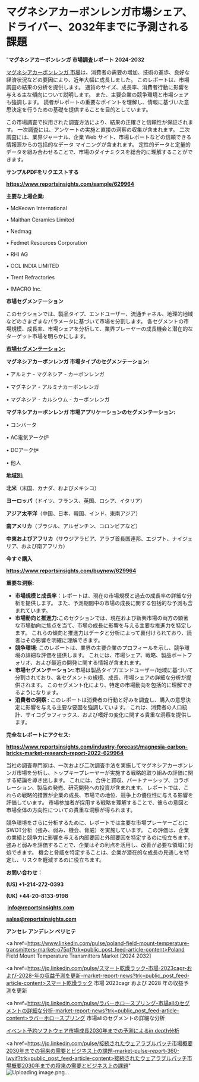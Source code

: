 # マグネシアカーボンレンガ市場シェア、ドライバー、2032年までに予測される課題

"<strong>マグネシアカーボンレンガ 市場調査レポート 2024-2032</strong>

<a href=https://www.reportsinsights.com/sample/629964>マグネシアカーボンレンガ 市場</a>は、消費者の需要の増加、技術の進歩、良好な経済状況などの要因により、近年大幅に成長しました。 このレポートは、市場調査の結果の分析を提供します。 通貨のサイズ、成長率、消費者行動に影響を与える主な傾向について説明します。 また、主要企業の競争環境と市場シェアも強調します。 読者がレポートの重要なポイントを理解し、情報に基づいた意思決定を行うための基礎を提供することを目的としています。

この市場調査で採用された調査方法により、結果の正確さと信頼性が保証されます。 一次調査には、アンケートの実施と直接の洞察の収集が含まれます。 二次調査には、業界ジャーナル、企業 Web サイト、市場レポートなどの信頼できる情報源からの包括的なデータ マイニングが含まれます。 定性的データと定量的データを組み合わせることで、市場のダイナミクスを総合的に理解することができます。

<strong><b>サンプルPDFをリクエストする</b></strong>

<a href=https://www.reportsinsights.com/sample/629964><strong><u>https://www.reportsinsights.com/sample/629964</u></strong></a>

<strong>主要な上場企業:</strong>

• McKeown International

• Maithan Ceramics Limited

• Nedmag

• Fedmet Resources Corporation

• RHI AG

• OCL INDIA LIMITED

• Trent Refractories

• IMACRO Inc.

<strong>市場セグメンテーション</strong>

このセクションでは、製品タイプ、エンドユーザー、流通チャネル、地理的地域などのさまざまなパラメータに基づいて市場を分割します。 各セグメントの市場規模、成長率、市場シェアを分析して、業界プレーヤーの成長機会と潜在的なターゲット市場を明らかにします。

<strong><u>市場セグメンテーション</u></strong><strong><u>:</u></strong>

<strong>マグネシアカーボンレンガ 市場タイプのセグメンテーション:</strong>

• アルミナ - マグネシア - カーボンレンガ

• マグネシア - アルミナカーボンレンガ

• マグネシア - カルシウム - カーボンレンガ

<strong>マグネシアカーボンレンガ 市場アプリケーションのセグメンテーション:</strong>

• コンバータ

• AC電気アーク炉

• DCアーク炉

• 他人

<strong><u>地域別</u></strong><strong><u>:</u></strong>

<strong>北米</strong>（米国、カナダ、およびメキシコ）

<strong>ヨーロッパ</strong>（ドイツ、フランス、英国、ロシア、イタリア）

<strong>アジア太平洋</strong>（中国、日本、韓国、インド、東南アジア）

<strong>南アメリカ</strong>（ブラジル、アルゼンチン、コロンビアなど）

<strong>中東およびアフリカ</strong>（サウジアラビア、アラブ首長国連邦、エジプト、ナイジェリア、および南アフリカ）

<strong>今すぐ購入</strong>

<a href=https://www.reportsinsights.com/buynow/629964><strong><u>https://www.reportsinsights.com/buynow/629964</u></strong></a>

<strong>重要な洞察:</strong>
<ul>
  <li><strong>市場規模と成長率：</strong>レポートは、現在の市場規模と過去の成長率の詳細な分析を提供します。 また、予測期間中の市場の成長に関する包括的な予測も含まれています。</li>
  <li><strong>市場動向と推進力:</strong>このセクションでは、現在および新興市場の両方の顕著な市場動向に焦点を当て、市場の成長に影響を与える主要な推進力を特定します。 これらの傾向と推進力はデータと分析によって裏付けられており、読者はその影響を明確に理解できます。</li>
  <li><strong>競争環境</strong>: このレポートは、業界の主要企業のプロフィールを示し、競争環境の詳細な評価を提供します。 これには、市場シェア、戦略、製品ポートフォリオ、および最近の開発に関する情報が含まれます。</li>
  <li><strong>市場セグメンテーション: </strong>市場は製品タイプ/エンドユーザー/地域に基づいて分割されており、各セグメントの規模、成長、市場シェアの詳細な分析が提供されます。 このセグメント化により、特定の市場動向を包括的に理解できるようになります。</li>
  <li><strong>消費者の洞察 : </strong>このレポートは消費者の行動と好みを調査し、購入の意思決定に影響を与える主要な要因を強調しています。 これは、消費者の人口統計、サイコグラフィックス、および嗜好の変化に関する貴重な洞察を提供します。</li>
</ul>
<strong>完全なレポートにアクセス:</strong>

<a href=https://www.reportsinsights.com/industry-forecast/magnesia-carbon-bricks-market-research-report-2022-629964><strong><u><b>https://www.reportsinsights.com/industry-forecast/magnesia-carbon-bricks-market-research-report-2022-629964</b></u></strong></a>

当社の調査専門家は、一次および二次調査手法を実施してマグネシアカーボンレンガ市場を分析し、トップキープレーヤーが実施する戦略的取り組みの評価に関する結論を導き出します。 これには、合併と買収、パートナーシップ、コラボレーション、製品の発売、研究開発への投資が含まれます。 レポートでは、これらの戦略的措置が企業の成長、市場での地位、競争上の優位性に与える影響を評価しています。 市場参加者が採用する戦略を理解することで、彼らの意図と市場全体の方向性についての貴重な洞察が得られます。

競争環境をさらに分析するために、レポートでは主要な市場プレーヤーごとにSWOT分析（強み、弱み、機会、脅威）を実施しています。 この評価は、企業の業績と競争力に影響を与える内部要因と外部要因を特定するのに役立ちます。 強みと弱みを評価することで、企業はその利点を活用し、改善が必要な領域に対処できます。 機会と脅威を特定することは、企業が潜在的な成長の見通しを特定し、リスクを軽減するのに役立ちます。

<strong>お問い合わせ：</strong>

<strong>(US) +1-214-272-0393</strong>

<strong>(UK) +44-20-8133-9198</strong>

<strong> </strong><a href=info@reportsinsights.com><strong><u>info@reportsinsights.com</u></strong></a>

<a href=sales@reportsinsights.com><strong><u>sales@reportsinsights.com</u></strong></a>

<strong>アンセレ アンデレン ベリヒテ</strong>

<a href=https://www.linkedin.com/pulse/poland-field-mount-temperature-transmitters-market-o75pf?trk=public_post_feed-article-content>Poland Field Mount Temperature Transmitters Market [2024 2032]</a>

<a href=https://jp.linkedin.com/pulse/スマート乾燥ラック-市場-2023cagr-および-2028-年の収益予測を更新-market-report-news?trk=public_post_feed-article-content>スマート乾燥ラック 市場 2023cagr および 2028 年の収益予測を更新</a>

<a href=https://jp.linkedin.com/pulse/ラバーホロースプリング-市場allのセグメントの詳細な分析-market-report-news?trk=public_post_feed-article-content>ラバーホロースプリング 市場allのセグメントの詳細な分析</a>

<a href=https://www.linkedin.com/pulse/イベント予約ソフトウェア市場成長2030年までの予測によるin-depth分析-reports-insights-expert-uw9rf/>イベント予約ソフトウェア市場成長2030年までの予測によるin depth分析</a>

<a href=https://jp.linkedin.com/pulse/接続されたウェアラブルパッチ市場概要2030年までの将来の需要とビジネス上の課題-market-pulse-report-360-lwyif?trk=public_post_feed-article-content>接続されたウェアラブルパッチ市場概要2030年までの将来の需要とビジネス上の課題</a>"
![Uploading image.png…]()
